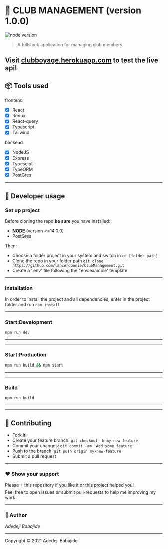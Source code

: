# **:triangular_flag_on_post: CLUB MANAGEMENT** (version 1.0.0)

![node version](https://img.shields.io/badge/node->=14.0.0-brightgreen.svg)

> A fullstack application for managing club members.

## Visit [clubboyage.herokuapp.com](https://clubboyage.herokuapp.com/) to test the live api!

## **:package: Tools used**

frontend

- [x] React
- [x] Redux
- [x] React-query
- [x] Typescript
- [x] Tailwind

backend

- [x] NodeJS
- [x] Express
- [x] Typescipt
- [x] TypeORM
- [x] PostGres

---

## **:wrench: Developer usage**

### **Set up project**

Before cloning the repo **be sure** you have installed:

- [**NODE**](https://www.google.com/search?q=how+to+install+node) (version >=14.0.0)
- PostGres

Then:

- Choose a folder project in your system and switch in `cd [folder path]`
- Clone the repo in your folder path `git clone https://github.com/lancerdonnie/ClubManagement.git`
- Create a '.env' file following the '.env.example' template

---

### **Installation**

In order to install the project and all dependencies, enter in the project folder and run `npm install`

---

### Start:Development

```bash
npm run dev
```

---

---

### Start:Production

```bash
npm run build && npm start
```

---

---

### Build

```bash
npm run build
```

---

---

## **:handshake: Contributing**

- Fork it!
- Create your feature branch: `git checkout -b my-new-feature`
- Commit your changes: `git commit -am 'Add some feature'`
- Push to the branch: `git push origin my-new-feature`
- Submit a pull request

---

### **:heart: Show your support**

Please :star: this repository if you like it or this project helped you!\
Feel free to open issues or submit pull-requests to help me improving my work.

---

### **:robot: Author**

_*Adedeji Babajide*_

---

Copyright © 2021 Adedeji Babajide
